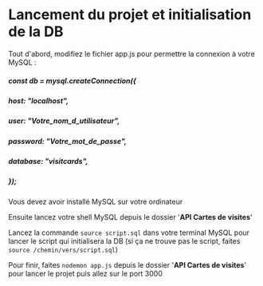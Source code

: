 # Lancement du projet et initialisation de la DB

Tout d'abord, modifiez le fichier app.js pour permettre la connexion à votre MySQL :

##### const db = mysql.createConnection({

##### host: "localhost",

##### user: "Votre_nom_d_utilisateur",

##### password: "Votre_mot_de_passe",

##### database: "visitcards",

##### });

Vous devez avoir installé MySQL sur votre ordinateur

Ensuite lancez votre shell MySQL depuis le dossier '**API Cartes de visites**'

Lancez la commande `source script.sql` dans votre terminal MySQL pour lancer le script qui initialisera la DB (si ça ne trouve pas le script, faites `source /chemin/vers/script.sql`)

Pour finir, faites `nodemon app.js` depuis le dossier '**API Cartes de visites**' pour lancer le projet puis allez sur le port 3000
